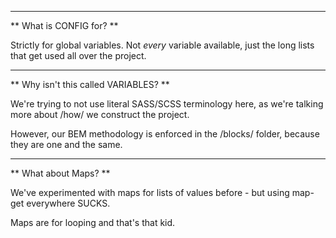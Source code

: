 ----

** What is CONFIG for? **

Strictly for global variables. Not _every_ variable available, just the long lists that get used all over the project.

----

** Why isn't this called VARIABLES? **

We're trying to not use literal SASS/SCSS terminology here, as we're talking more about /how/ we construct the project.

However, our BEM methodology is enforced in the /blocks/ folder, because they are one and the same.

----

** What about Maps? **

We've experimented with maps for lists of values before - but using map-get everywhere SUCKS.

Maps are for looping and that's that kid.
